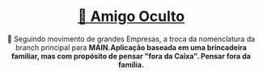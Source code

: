 <h1 align="center">
    <a href="">🔗 Amigo Oculto</a>
</h1>
<p align="center">🚀 Seguindo movimento de grandes Empresas, a troca da nomenclatura da branch principal para <b>MAIN<b>.Aplicação baseada em uma brincadeira familiar, mas com propósito de pensar "fora da Caixa". Pensar fora da família.</p>
